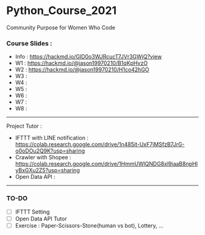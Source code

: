 # Python_Course_2021
Community Purpose for Women Who Code


### Course Slides :

- Info : https://hackmd.io/GID0o3WJRcucT7JVr3GWjQ?view  
- W1 : https://hackmd.io/@jason19970210/B1qKpHvzO  
- W2 : https://hackmd.io/@jason19970210/H1co42hGO
- W3 : 
- W4 : 
- W5 : 
- W6 : 
- W7 :
- W8 :

----

Project Tutor :
- IFTTT with LINE notification : https://colab.research.google.com/drive/1n485it-UxF7jMSfzB7JrG-o0oDOu2Q9K?usp=sharing
- Crawler with Shopee : https://colab.research.google.com/drive/1HmmUWlQNDG8xl9iaaB8npHIyBxGXu2Z5?usp=sharing
- Open Data API : 

----

### TO-DO
- [ ] IFTTT Setting
- [ ] Open Data API Tutor
- [ ] Exercise : Paper-Scissors-Stone(human vs bot), Lottery, ...

